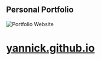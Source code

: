 ## Personal Portfolio

![[Portfolio Website](https://i.ibb.co/WgPMpts/image.png)](https://yannick1995.netlify.app/)
# [yannick.github.io](https://yannick1995.netlify.app/)
